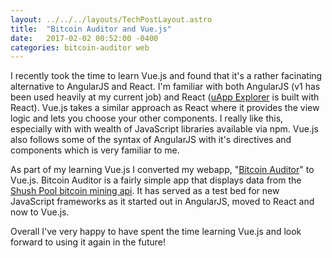 ```yaml
---
layout: ../../../layouts/TechPostLayout.astro
title:  "Bitcoin Auditor and Vue.js"
date:   2017-02-02 00:52:00 -0400
categories: bitcoin-auditor web
---
```


I recently took the time to learn Vue.js and found that it's a rather facinating
alternative to AngularJS and React. I'm familiar with both AngularJS (v1 has been
used heavily at my current job) and React ([uApp Explorer](https://uappexplorer.com/)
is built with React). Vue.js takes a similar approach as React where it provides
the view logic and lets you choose your other components. I really like this,
especially with with wealth of JavaScript libraries available via npm. Vue.js
also follows some of the syntax of AngularJS with it's directives and components
which is very familiar to me.

As part of my learning Vue.js I converted my webapp, "[Bitcoin Auditor](http://bitcoin.bhdouglass.com/)"
to Vue.js. Bitcoin Auditor is a fairly simple app that displays data from the
[Shush Pool bitcoin mining api](https://slushpool.com/dashboard/). It has served
as a test bed for new JavaScript frameworks as it started out in AngularJS, moved
to React and now to Vue.js.

Overall I've very happy to have spent the time learning Vue.js and look forward
to using it again in the future!
